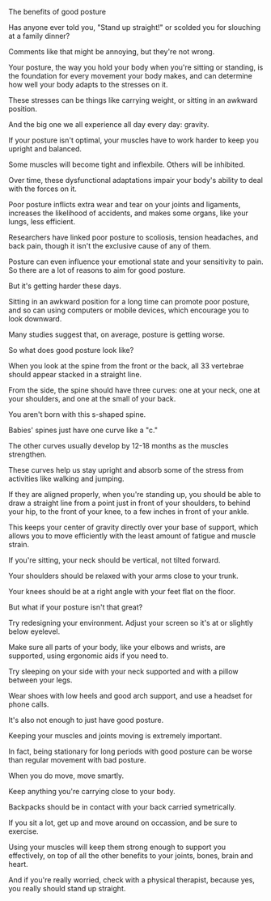 The benefits of good posture

Has anyone ever told you, "Stand up straight!" or scolded you for slouching at a family dinner?

Comments like that might be annoying, but they're not wrong.

Your posture, the way you hold your body when you're sitting or standing, is the foundation for every movement your body makes, and can determine how well your body adapts to the stresses on it.

These stresses can be things like carrying weight, or sitting in an awkward position.

And the big one we all experience all day every day: gravity.

If your posture isn't optimal, your muscles have to work harder to keep you upright and balanced.

Some muscles will become tight and inflexbile. Others will be inhibited.

Over time, these dysfunctional adaptations impair your body's ability to deal with the forces on it.

Poor posture inflicts extra wear and tear on your joints and ligaments, increases the likelihood of accidents, and makes some organs, like your lungs, less efficient.

Researchers have linked poor posture to scoliosis, tension headaches, and back pain, though it isn't the exclusive cause of any of them.

Posture can even influence your emotional state and your sensitivity to pain. So there are a lot of reasons to aim for good posture.

But it's getting harder these days.

Sitting in an awkward position for a long time can promote poor posture, and so can using computers or mobile devices, which encourage you to look downward.

Many studies suggest that, on average, posture is getting worse.

So what does good posture look like?

When you look at the spine from the front or the back, all 33 vertebrae should appear stacked in a straight line.

From the side, the spine should have three curves: one at your neck, one at your shoulders, and one at the small of your back.

You aren't born with this s-shaped spine.

Babies' spines just have one curve like a "c."

The other curves usually develop by 12-18 months as the muscles strengthen.

These curves help us stay upright and absorb some of the stress from activities like walking and jumping.

If they are aligned properly, when you're standing up, you should be able to draw a straight line from a point just in front of your shoulders, to behind your hip, to the front of your knee, to a few inches in front of your ankle.

This keeps your center of gravity directly over your base of support, which allows you to move efficiently with the least amount of fatigue and muscle strain.

If you're sitting, your neck should be vertical, not tilted forward.

Your shoulders should be relaxed with your arms close to your trunk.

Your knees should be at a right angle with your feet flat on the floor.

But what if your posture isn't that great?

Try redesigning your environment. Adjust your screen so it's at or slightly below eyelevel.

Make sure all parts of your body, like your elbows and wrists, are supported, using ergonomic aids if you need to.

Try sleeping on your side with your neck supported and with a pillow between your legs.

Wear shoes with low heels and good arch support, and use a headset for phone calls.

It's also not enough to just have good posture.

Keeping your muscles and joints moving is extremely important.

In fact, being stationary for long periods with good posture can be worse than regular movement with bad posture.

When you do move, move smartly.

Keep anything you're carrying close to your body.

Backpacks should be in contact with your back carried symetrically.

If you sit a lot, get up and move around on occassion, and be sure to exercise.

Using your muscles will keep them strong enough to support you effectively, on top of all the other benefits to your joints, bones, brain and heart.

And if you're really worried, check with a physical therapist, because yes, you really should stand up straight.

